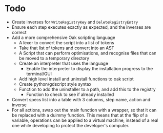 # Todo

- Create inverses for `WriteRegistryKey` and `DeleteRegistryEntry`
- Ensure each step executes exactly as expected, and the inverses are correct
- Add a more comprehensive Oak scripting language
  - A lexer to convert the script into a list of tokens
  - Take that list of tokens and convert into an AST
  - A Script that can perform optimisations, and recognise files that can be moved to a temporary directory
  - Create an interpreter that uses the language
    - Enable the interpreter to display the installation progress to the terminal/GUI
  - Add high level install and uninstall functions to oak script
  - Create python/gdscript style syntax
  - Function to add the uninstaller to a path, and add this to the registry
    - Function to check to see if already installed
- Convert specs list into a table with 3 columns, step name, action and inverse
- For all actions, swap out the main function with a wrapper, so that it can be replaced with a duimmy function.
  This means that at the flip of a variable, operations can be applied to a virtual machine, instead of 
  a real one while developing to protect the developer's computer.

